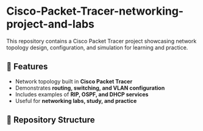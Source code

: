 # Cisco-Packet-Tracer-networking-project-and-labs

This repository contains a Cisco Packet Tracer project showcasing network topology design, configuration, and simulation for learning and practice.

## 📌 Features
- Network topology built in **Cisco Packet Tracer**
- Demonstrates **routing, switching, and VLAN configuration**
- Includes examples of **RIP, OSPF, and DHCP services**
- Useful for **networking labs, study, and practice**

## 📂 Repository Structure
